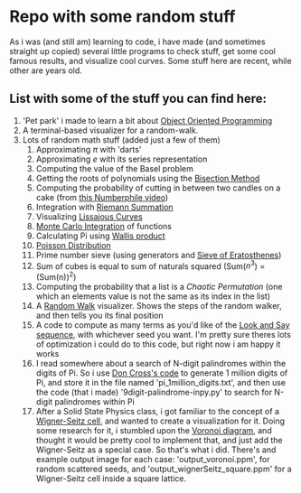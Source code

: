 # Repo with some random stuff

As i was (and still am) learning to code, i have made (and sometimes straight up copied) several little programs to check stuff, get some cool famous results, and visualize cool curves. Some stuff here are recent, while other are years old.


## List with some of the stuff you can find here:
1. 'Pet park' i made to learn a bit about [Object Oriented Programming](https://en.wikipedia.org/wiki/Object-oriented_programming)
2. A terminal-based visualizer for a random-walk. 
3. Lots of random math stuff (added just a few of them)
	1. Approximating $\pi$ with 'darts'
	2. Approximating $e$ with its series representation
	3. Computing the value of the Basel problem
	4. Getting the roots of polynomials using the [Bisection Method](https://en.wikipedia.org/wiki/Bisection_method)
	5. Computing the probability of cutting in between two candles on a cake (from [this Numberphile video](https://www.youtube.com/watch?v=FkVe8qrT0LA))
	6. Integration with [Riemann Summation](https://en.wikipedia.org/wiki/Riemann_sum)
	7. Visualizing [Lissajous Curves](https://en.wikipedia.org/wiki/Lissajous_curve)
	8. [Monte Carlo Integration](https://en.wikipedia.org/wiki/Monte_Carlo_integration) of functions
	9. Calculating Pi using [Wallis product](https://en.wikipedia.org/wiki/Wallis_product)
	10. [Poisson Distribution](https://en.wikipedia.org/wiki/Poisson_distribution)
	11. Prime number sieve (using generators and [Sieve of Eratosthenes](https://en.wikipedia.org/wiki/Sieve_of_Eratosthenes))
	12. Sum of cubes is equal to sum of naturals squared (Sum($n^3$) = (Sum(n))$^2$)
	13. Computing the probability that a list is a *Chaotic Permutation* (one which an elements value is not the same as its index in the list)
	14. A [Random Walk](https://en.wikipedia.org/wiki/Random_walk) visualizer. Shows the steps of the random walker, and then tells you its final position
	15. A code to compute as many terms as you'd like of the [Look and Say sequence](https://en.wikipedia.org/wiki/Look-and-say_sequence), with whichever seed you want. I'm pretty sure theres lots of optimization i could do to this code, but right now i am happy it works
	16. I read somewhere about a search of N-digit palindromes within the digits of Pi. So i use [Don Cross's code](https://medium.com/@cosinekitty/how-to-calculate-a-million-digits-of-pi-d62ce3db8f58) to generate 1 million digits of Pi, and store it in the file named 'pi_1million_digits.txt', and then use the code (that i made) '9digit-palindrome-inpy.py' to search for N-digit palindromes within Pi
	17. After a Solid State Physics class, i got familiar to the concept of a [Wigner-Seitz cell](https://en.wikipedia.org/wiki/Wigner%E2%80%93Seitz_cell), and wanted to create a visualization for it. Doing some research for it, i stumbled upon the [Voronoi diagram](https://en.wikipedia.org/wiki/Voronoi_diagram), and thought it would be pretty cool to implement that, and just add the Wigner-Seitz as a special case. So that's what i did. There's and example output image for each case: 'output_voronoi.ppm', for random scattered seeds, and 'output_wignerSeitz_square.ppm' for a Wigner-Seitz cell inside a square lattice.